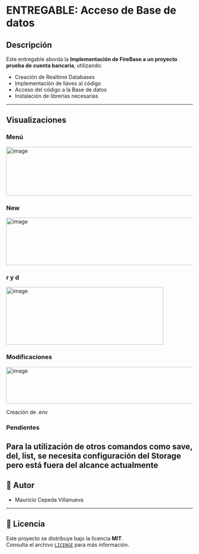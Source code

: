 # ENTREGABLE: Acceso de Base de datos

## Descripción
Este entregable aborda la **Implementación de FireBase a un proyecto prueba de cuenta bancaria**, utilizando:

- Creación de Realtime Databases
- Implementación de llaves al código
- Acceso del código a la Base de datos
- Instalación de librerías necesarias
  
---

## Visualizaciones
### Menú
<img width="1032" height="131" alt="image" src="https://github.com/user-attachments/assets/e3fc52ea-1deb-4bd7-bef2-315caae40437" />

### New
<img width="1049" height="128" alt="image" src="https://github.com/user-attachments/assets/08ea4cba-3d31-477c-95a9-d3c6f36de361" />

### r y d
<img width="424" height="155" alt="image" src="https://github.com/user-attachments/assets/d4366949-b1c6-4472-99cf-0d8822086498" />

### Modificaciones
<img width="812" height="99" alt="image" src="https://github.com/user-attachments/assets/5fcb2074-991c-4d3e-8e1b-24d59a2141e7" />

Creación de .env

### Pendientes
Para la utilización de otros comandos como save, del, list, se necesita configuración del Storage pero está fuera del alcance actualmente
---

## 👥 Autor
- Mauricio Cepeda Villanueva  

---

## 📜 Licencia
Este proyecto se distribuye bajo la licencia **MIT**.  
Consulta el archivo [`LICENSE`](LICENSE) para más información.

